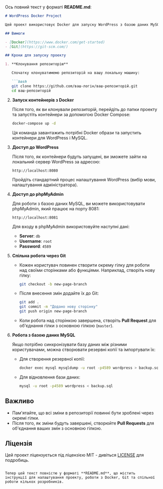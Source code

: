 Ось повний текст у форматі **README.md**:

````markdown
# WordPress Docker Project

Цей проект використовує Docker для запуску WordPress з базою даних MySQL. Це дозволяє швидко налаштувати середовище для локальної розробки з використанням Docker, а також працювати спільно з іншими через Git.

## Вимоги

- [Docker](https://www.docker.com/get-started)
- [Git](https://git-scm.com/)

## Кроки для запуску проекту

1. **Клонування репозиторію**

   Спочатку клонуватимемо репозиторій на вашу локальну машину:

   ```bash
   git clone https://github.com/ваш-логін/ваш-репозиторій.git
   cd ваш-репозиторій
````

2. **Запуск контейнерів з Docker**

   Після того, як ви клонували репозиторій, перейдіть до папки проекту та запустіть контейнери за допомогою Docker Compose:

   ```bash
   docker-compose up -d
   ```

   Ця команда завантажить потрібні Docker образи та запустить контейнери для WordPress і MySQL.

3. **Доступ до WordPress**

   Після того, як контейнери будуть запущені, ви зможете зайти на локальний сервер WordPress за адресою:

   ```
   http://localhost:8080
   ```

   Пройдіть стандартний процес налаштування WordPress (вибір мови, налаштування адміністратора).

4. **Доступ до phpMyAdmin**

   Для роботи з базою даних MySQL, ви можете використовувати phpMyAdmin, який працює на порту 8081:

   ```
   http://localhost:8081
   ```

   Для входу в phpMyAdmin використовуйте наступні дані:

   * **Server**: `db`
   * **Username**: `root`
   * **Password**: `4589`

5. **Спільна робота через Git**

   * Кожен користувач повинен створити окрему гілку для роботи над своїми сторінками або функціями. Наприклад, створіть нову гілку:

     ```bash
     git checkout -b new-page-branch
     ```

   * Після внесення змін додайте їх до Git:

     ```bash
     git add .
     git commit -m "Додано нову сторінку"
     git push origin new-page-branch
     ```

   * Коли робота над сторінкою завершена, створіть **Pull Request** для об'єднання гілки з основною гілкою (`master`).

6. **Робота з базою даних MySQL**

   Якщо потрібно синхронізувати базу даних між різними користувачами, можна створювати резервні копії та імпортувати їх:

   * Для створення резервної копії:

     ```bash
     docker exec mysql mysqldump -u root -p4589 wordpress > backup.sql
     ```

   * Для відновлення бази даних:

     ```bash
     mysql -u root -p4589 wordpress < backup.sql
     ```

## Важливо

* Пам'ятайте, що всі зміни в репозиторії повинні бути зроблені через окремі гілки.
* Після того, як зміни будуть завершені, створюйте **Pull Requests** для об'єднання ваших змін з основною гілкою.

## Ліцензія

Цей проект ліцензується під ліцензією MIT - дивіться [LICENSE](LICENSE) для подробиць.

```

Тепер цей текст повністю у форматі **README.md**, що містить інструкції для налаштування проекту, роботи з Docker, Git та спільної роботи кількох розробників.
```
